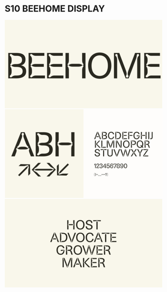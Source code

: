 # S10 BEEHOME DISPLAY

![BEEHOME1](/res/beehomeV1-3.png)
![BEEHOME1](/res/beehomeV1-1.png)
![BEEHOME1](/res/beehomeV1-2.png)

